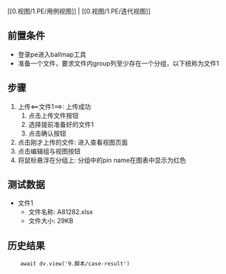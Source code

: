 [[0.视图/1.PE/用例视图]] | [[0.视图/1.PE/迭代视图]]

## 前置条件

- 登录pe进入ballmap工具
- 准备一个文件，要求文件内group列至少存在一个分组，以下统称为文件1

## 步骤

1. 上传<==文件1==>: 上传成功
	1. 点击上传文件按钮
	2. 选择提前准备好的文件1
	3. 点击确认按钮
2. 点击刚才上传的文件: 进入查看视图页面
3. 点击编辑组与视图按钮
4. 将鼠标悬浮在分组上: 分组中的pin name在图表中显示为红色

## 测试数据

- 文件1
	- 文件名称: A81282.xlsx
	- 文件大小: 29KB

## 历史结果

```dataviewjs
    await dv.view('9.脚本/case-result')
```

